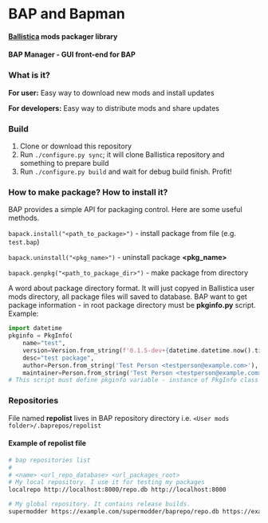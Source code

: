# BAP and Bapman
#### [Ballistica](https://ballistica.net) mods packager library
#### BAP Manager - GUI front-end for BAP 

### What is it?
**For user:**
Easy way to download new mods and install updates

**For developers:**
Easy way to distribute mods and share updates

### Build
1. Clone or download this repository
2. Run `./configure.py sync`; it will clone Ballistica repository and something to prepare build
3. Run `./configure.py build` and wait for debug build finish.
Profit!

### How to make package? How to install it?
BAP provides a simple API for packaging control. Here are some useful methods.

`bapack.install("<path_to_package>")` - install package from file (e.g. `test.bap`)

`bapack.uninstall("<pkg_name>")` - uninstall package **<pkg_name>**

`bapack.genpkg("<path_to_package_dir>")` - make package from directory

A word about package directory format. It will just copyed in Ballistica user mods directory, all package files will saved to database. BAP want to get package information - in root package directory must be **pkginfo.py** script. Example:
```python
import datetime
pkginfo = PkgInfo(
    name="test",
    version=Version.from_string(f'0.1.5-dev+{datetime.datetime.now().timestamp()}'),
    desc="test package",
    author=Person.from_string('Test Person <testperson@example.com>'),
    maintainer=Person.from_string('Test Person <testperson@example.com>'))
# This script must define pkginfo variable - instance of PkgInfo class
```

### Repositories
File named **repolist** lives in BAP repository directory i.e. `<User mods folder>/.baprepos/repolist`

#### Example of repolist file
```sh
# bap repositories list
#
# <name> <url_repo_database> <url_packages_root>
# My local repository. I use it for testing my packages
localrepo http://localhost:8000/repo.db http://localhost:8000

# My global repository. It contains release builds.
supermodder https://example.com/supermodder/baprepo/repo.db https://example.com/supermodder/baprepo/packages
```